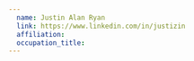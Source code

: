 ```yaml
---
  name: Justin Alan Ryan
  link: https://www.linkedin.com/in/justizin
  affiliation:
  occupation_title:
---
```

